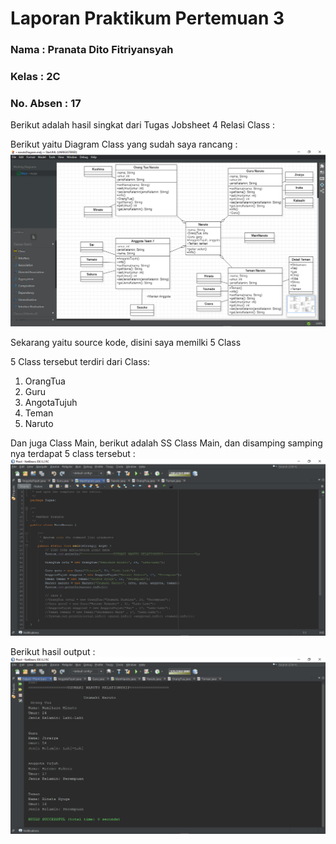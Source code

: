 # Laporan Praktikum Pertemuan 3

### Nama : Pranata Dito Fitriyansyah

### Kelas : 2C

### No. Absen : 17

Berikut adalah hasil singkat dari Tugas Jobsheet 4 Relasi Class :

Berikut yaitu Diagram Class yang sudah saya rancang :
<img src="tugas (1).png">

Sekarang yaitu source kode, disini saya memilki 5 Class

5 Class tersebut terdiri dari Class:

1. OrangTua
2. Guru
3. AngotaTujuh
4. Teman
5. Naruto

Dan juga Class Main, berikut adalah SS Class Main, dan disamping samping nya terdapat 5 class tersebut :
<img src="tugas (2).png">

Berikut hasil output :
<img src="tugas (3).png">
